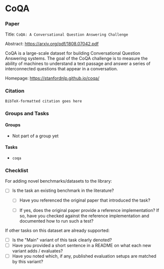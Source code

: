 # CoQA

### Paper

Title: `CoQA: A Conversational Question Answering Challenge`

Abstract: https://arxiv.org/pdf/1808.07042.pdf

CoQA is a large-scale dataset for building Conversational Question Answering
systems. The goal of the CoQA challenge is to measure the ability of machines to
understand a text passage and answer a series of interconnected questions that
appear in a conversation.

Homepage: https://stanfordnlp.github.io/coqa/

### Citation

```
BibTeX-formatted citation goes here
```

### Groups and Tasks

#### Groups

* Not part of a group yet

#### Tasks

* `coqa`

### Checklist

For adding novel benchmarks/datasets to the library:
* [ ] Is the task an existing benchmark in the literature?
  * [ ] Have you referenced the original paper that introduced the task?
  * [ ] If yes, does the original paper provide a reference implementation? If so, have you checked against the reference implementation and documented how to run such a test?


If other tasks on this dataset are already supported:
* [ ] Is the "Main" variant of this task clearly denoted?
* [ ] Have you provided a short sentence in a README on what each new variant adds / evaluates?
* [ ] Have you noted which, if any, published evaluation setups are matched by this variant?
